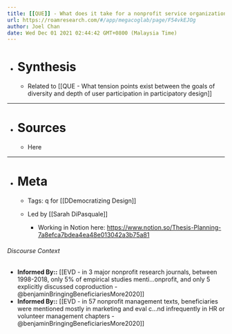 ```yaml
---
title: [[QUE]] - What does it take for a nonprofit service organization to deeply involve clients in the design of service programs?
url: https://roamresearch.com/#/app/megacoglab/page/F54vkEJOg
author: Joel Chan
date: Wed Dec 01 2021 02:44:42 GMT+0800 (Malaysia Time)
---
```


- # Synthesis

    - Related to [[QUE - What tension points exist between the goals of diversity and depth of user participation in participatory design]]
- ---
- # Sources

    - Here
- ---
- # Meta

    - Tags: q for [[DDemocratizing Design]]

    - Led by [[Sarah DiPasquale]]

        - Working in Notion here: https://www.notion.so/Thesis-Planning-7a8efca7bdea4ea48e013042a3b75a81

###### Discourse Context

- **Informed By::** [[EVD - in 3 major nonprofit research journals, between 1998-2018, only 5% of empirical studies menti...onprofit, and only 5 explicitly discussed coproduction - @benjaminBringingBeneficiariesMore2020]]
- **Informed By::** [[EVD - in 57 nonprofit management texts, beneficiaries were mentioned mostly in marketing and eval c...nd infrequently in HR or volunteer management chapters - @benjaminBringingBeneficiariesMore2020]]
